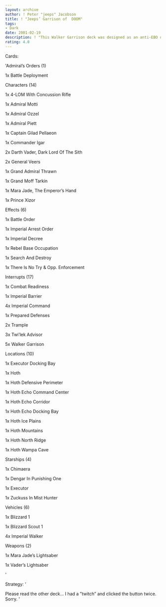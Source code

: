 ```yaml
---
layout: archive
author: ! Peter "jeeps" Jacobson
title: ! "Jeeps’ Garrison of  DOOM"
tags:
- Dark
date: 2001-02-19
description: ! "This Walker Garrison deck was designed as an anti-EBO deck.  I have always wanted to make one.  Now that I have, I am curious as to what might make it better."
rating: 4.0
---
```

Cards: 

'Admiral’s Orders (1)

   1x Battle Deployment


Characters (14)

   1x 4-LOM With Concussion Rifle

   1x Admiral Motti

   1x Admiral Ozzel

   1x Admiral Piett

   1x Captain Gilad Pellaeon

   1x Commander Igar

   2x Darth Vader, Dark Lord Of The Sith

   2x General Veers

   1x Grand Admiral Thrawn

   1x Grand Moff Tarkin

   1x Mara Jade, The Emperor’s Hand

   1x Prince Xizor


Effects (6)

   1x Battle Order

   1x Imperial Arrest Order

   1x Imperial Decree

   1x Rebel Base Occupation

   1x Search And Destroy

   1x There Is No Try & Opp. Enforcement


Interrupts (17)

   1x Combat Readiness

   1x Imperial Barrier

   4x Imperial Command

   1x Prepared Defenses

   2x Trample

   3x Twi’lek Advisor

   5x Walker Garrison


Locations (10)

   1x Executor Docking Bay

   1x Hoth

   1x Hoth Defensive Perimeter

   1x Hoth Echo Command Center 

   1x Hoth Echo Corridor

   1x Hoth Echo Docking Bay

   1x Hoth Ice Plains

   1x Hoth Mountains

   1x Hoth North Ridge

   1x Hoth Wampa Cave


Starships (4)

   1x Chimaera

   1x Dengar In Punishing One

   1x Executor

   1x Zuckuss In Mist Hunter


Vehicles (6)

   1x Blizzard 1

   1x Blizzard Scout 1

   4x Imperial Walker


Weapons (2)

   1x Mara Jade’s Lightsaber

   1x Vader’s Lightsaber

'

Strategy: '

Please read the other deck... I had a ”twitch” and clicked the button twice.  Sorry. '